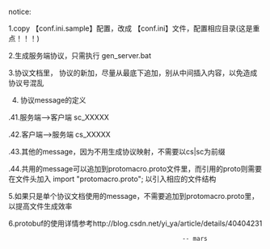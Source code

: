 notice:

1.copy 【conf.ini.sample】配置，改成 【conf.ini】文件，配置相应目录(这是重点！！！)

2.生成服务端协议，只需执行 gen_server.bat

3.协议文档里， 协议的新加，尽量从最底下追加，别从中间插入内容，以免造成协议号混乱

4. 协议message的定义

.41.服务端-->客户端 sc_XXXXX

.42.客户端-->服务端 cs_XXXXX

.43.其他的message，因为不用生成协议映射，不需要以cs|sc为前缀

.44.共用的message可以追加到protomacro.proto文件里，而引用的proto则需要在文件头加入 import "protomacro.proto"; 以引入相应的文件结构

5.如果只是单个协议文档使用的message，不需要追加到protomacro.proto里，以提高文件生成效率

6.protobuf的使用详情参考http://blog.csdn.net/yi_ya/article/details/40404231

                        
                                        
                                                    -- mars